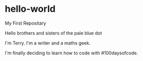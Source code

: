 # hello-world
My First Repositary

Hello brothers and sisters of the pale blue dot

I'm Terry. I'm a writer and a maths geek.

I'm finally deciding to learn how to code with #100daysofcode.

